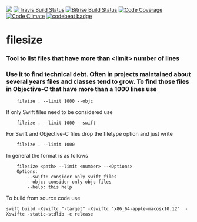 ![](https://img.shields.io/badge/Swift-4.0-orange.svg)
[![Travis Build Status](https://api.travis-ci.org/fsaar/filesize.svg?branch=master)](https://travis-ci.org/fsaar/filesize)
[![Bitrise Build Status](https://www.bitrise.io/app/6626b695887233f1.svg?token=ostvy4rBmYUNq6w1gatnBA&branch=master)](https://www.bitrise.io/app/6626b695887233f1)
[![Code Coverage](https://codecov.io/gh/fsaar/filesize/coverage.svg?branch=master)](https://codecov.io/gh/fsaar/filesize/branch/master)
[![Code Climate](https://codeclimate.com/github/fsaar/filesize/badges/gpa.svg)](https://codeclimate.com/github/fsaar/filesize)
[![codebeat badge](https://codebeat.co/badges/4ab21651-9ae0-423b-a49f-412427a2d2d5)](https://codebeat.co/projects/github-com-fsaar-filesize-master)

# filesize

### Tool to list files that have more than \<limit> number of lines
### Use it to find technical debt. Often in projects maintained about several years files and classes tend to grow. To find those files in Objective-C that have more than a 1000 lines use
~~~~
    fileize . --limit 1000 --objc
~~~~
If only Swift files need to be considered use
~~~~
    fileize . --limit 1000 --swift
~~~~
For Swift and Objective-C files drop the filetype option and just write
~~~~
    fileize . --limit 1000
~~~~

In general the format is as follows
~~~~ 
    filesize <path> --limit <number> --<Options>
    Options:
        --swift: consider only swift files
        --objc: consider only objc files
        --help: this help
~~~~

To build from source code use
~~~~
swift build -Xswiftc "-target" -Xswiftc "x86_64-apple-macosx10.12"  -Xswiftc -static-stdlib -c release
~~~~

